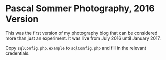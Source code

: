 # Pascal Sommer Photography, 2016 Version

This was the first version of my photography blog that can be considered more than just an experiment. It was live from July 2016 until January 2017.

Copy `sqlConfig.php.example` to `sqlConfig.php` and fill in the relevant credentials.
